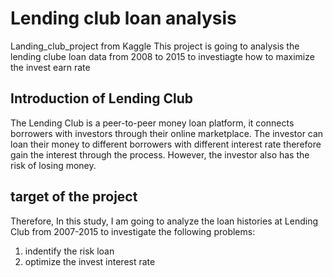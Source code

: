 # Lending club loan analysis
Landing_club_project from Kaggle
 This project is going to analysis the lending clube loan data from 2008 to 2015 to investiagte how to maximize the invest earn rate
 
## Introduction of Lending Club

  The Lending Club is a peer-to-peer money loan platform, it connects borrowers with investors through their online marketplace. The investor can loan their money to different borrowers with different interest rate therefore gain the interest through the process. However, the investor also has the risk of losing money. 

## target of the project
  Therefore, In this study, I am going to analyze the loan histories at Lending Club from 2007-2015 to investigate the following problems: 
  1. indentify the risk loan
  2. optimize the invest interest rate 
  

